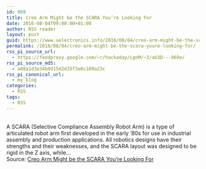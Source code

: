 ```yaml
---
id: 909
title: Creo Arm Might be the SCARA You’re Looking For
date: 2016-08-04T09:00:00+01:00
author: RSS reader
layout: post
guid: https://www.uelectronics.info/2016/08/04/creo-arm-might-be-the-scara-youre-looking-for/
permalink: /2016/08/04/creo-arm-might-be-the-scara-youre-looking-for/
rss_pi_source_url:
  - https://feedproxy.google.com/~r/hackaday/LgoM/~3/aU3D---969o/
rss_pi_source_md5:
  - a88a1d3e34b8d15d2d35f3e6c109a23c
rss_pi_canonical_url:
  - my_blog
categories:
  - RSS
tags:
  - RSS
---
```

&#013;  
A SCARA (Selective Compliance Assembly Robot Arm) is a type of articulated robot arm first developed in the early ’80s for use in industrial assembly and production applications. All robotics designs have their strengths and their weaknesses, and the SCARA layout was designed to be rigid in the Z axis, while…&#013;  
Source: <a href="https://feedproxy.google.com/~r/hackaday/LgoM/~3/aU3D---969o/" target="_blank">Creo Arm Might be the SCARA You’re Looking For</a>